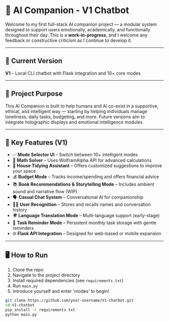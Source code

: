 # 🤖 AI Companion - V1 Chatbot

Welcome to my first full-stack AI companion project — a modular system designed to support users emotionally, academically, and functionally throughout their day. This is a **work-in-progress**, and I welcome any feedback or constructive criticism as I continue to develop it.

---

## 🚀 Current Version
**V1** – Local CLI chatbot with Flask integration and 10+ core modes

---

## 🧠 Project Purpose
This AI Companion is built to help humans and AI co-exist in a supportive, ethical, and intelligent way — starting by helping individuals manage loneliness, daily tasks, budgeting, and more. Future versions aim to integrate holographic displays and emotional intelligence modules.

---

## 🎯 Key Features (V1)

- ✅ **Mode Selector UI** – Switch between 10+ intelligent modes
- 🧮 **Math Solver** – Uses WolframAlpha API for advanced calculations
- 🧹 **House Tidying Assistant** – Offers customized suggestions to improve your space
- 💰 **Budget Mode** – Tracks income/spending and offers financial advice
- 📚 **Book Recommendations & Storytelling Mode** – Includes ambient sound and narrative flow (WIP)
- 🗣️ **Casual Chat System** – Conversational AI for companionship
- 🧑‍💻 **User Recognition** – Stores and recalls names and conversation history
- 🌍 **Language Translation Mode** – Multi-language support (early-stage)
- 🧾 **Task Reminder Mode** – Persistent monthly task storage with gentle reminders
- 🌐 **Flask API Integration** – Designed for web-based or mobile expansion

---

## 🖥️ How to Run

1. Clone the repo
2. Navigate to the project directory
3. Install required dependencies (see `requirements.txt`)
4. Run `main.py`
5. Introduce yourself and enter 'modes' to begin!

```bash
git clone https://github.com/your-username/V1-chatbot.git
cd V1-chatbot
pip install -r requirements.txt
python main.py
